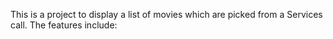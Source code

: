 This is a project to display a list of movies which are picked from a Services call. The features include:




